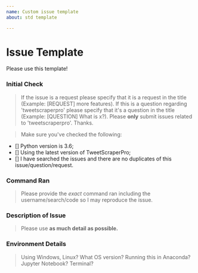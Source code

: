```yaml
---
name: Custom issue template
about: std template

---
```


# Issue Template
Please use this template!

### Initial Check 
> If the issue is a request please specify that it is a request in the title (Example: [REQUEST] more features). If this is a question regarding 'tweetscraperpro' please specify that it's a question in the title (Example: [QUESTION] What is x?). Please **only** submit issues related to 'tweetscraperpro'. Thanks.

>Make sure you've checked the following:

- [] Python version is 3.6;
- [] Using the latest version of TweetScraperPro;
- [] I have searched the issues and there are no duplicates of this issue/question/request.

### Command Ran
>Please provide the _exact_ command ran including the username/search/code so I may reproduce the issue.

### Description of Issue
>Please use **as much detail as possible.**

### Environment Details
>Using Windows, Linux? What OS version? Running this in Anaconda? Jupyter Notebook? Terminal?
